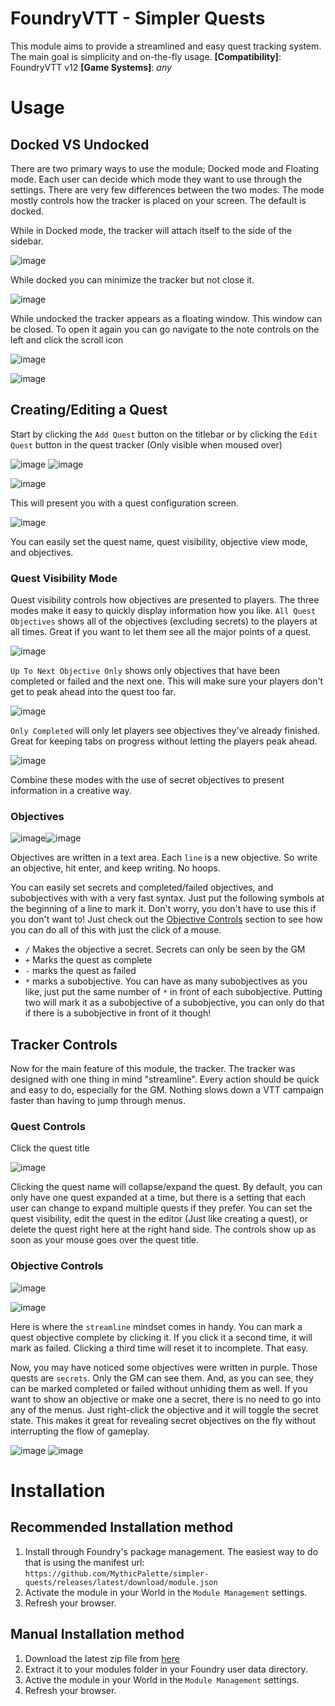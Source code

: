 # FoundryVTT - Simpler Quests
This module aims to provide a streamlined and easy quest tracking system. The main goal is simplicity and on-the-fly usage.
**[Compatibility]**: FoundryVTT v12
**[Game Systems]**: *any*

# Usage
## Docked VS Undocked
There are two primary ways to use the module; Docked mode and Floating mode. Each user can decide which mode they want to use through the settings. There are very few differences between the two modes. The mode mostly controls how the tracker is placed on your screen. The default is docked.

While in Docked mode, the tracker will attach itself to the side of the sidebar.

![image](https://github.com/user-attachments/assets/9151afd1-1644-45f8-b3da-c58c0216875e)

While docked you can minimize the tracker but not close it.

![image](https://github.com/user-attachments/assets/c75e214b-2be3-4398-9d83-1db12ca802b1)

While undocked the tracker appears as a floating window. This window can be closed. To open it again you can go navigate to the note controls on the left and click the scroll icon

![image](https://github.com/user-attachments/assets/11718d28-fb72-4c74-8325-0435350917d5)

![image](https://github.com/user-attachments/assets/d49d7670-2b0b-4198-9cb2-f58430e36f4f)

## Creating/Editing a Quest
Start by clicking the `Add Quest` button on the titlebar or by clicking the `Edit Quest` button in the quest tracker (Only visible when moused over)

![image](https://github.com/user-attachments/assets/fa27cb10-e4f0-41b5-a76f-9ebb0079d24b)
![image](https://github.com/user-attachments/assets/05468101-294b-444e-9e81-a7f002755744)

![image](https://github.com/user-attachments/assets/66d9c2f1-0911-46e5-a2d1-6b76d1ad47c4)



This will present you with a quest configuration screen.

![image](https://github.com/user-attachments/assets/f72faf2b-abfc-43d2-a9b2-f8814cbaab0c)


You can easily set the quest name, quest visibility, objective view mode, and objectives.
### Quest Visibility Mode
Quest visibility controls how objectives are presented to players. The three modes make it easy to quickly display information how you like.
`All Quest Objectives` shows all of the objectives (excluding secrets) to the players at all times. Great if you want to let them see all the major points of a quest.

![image](https://github.com/user-attachments/assets/321b8df7-a1cd-4d06-873b-12c88b5b27d4)

`Up To Next Objective Only` shows only objectives that have been completed or failed and the next one. This will make sure your players don't get to peak ahead into the quest too far.

![image](https://github.com/user-attachments/assets/1e2260e7-c7e4-45e4-adc0-465ca838a65d)

`Only Completed` will only let players see objectives they've already finished. Great for keeping tabs on progress without letting the players peak ahead.

![image](https://github.com/user-attachments/assets/e5cc9c2e-eea6-4d15-8ec8-f44dba2e5c34)

Combine these modes with the use of secret objectives to present information in a creative way.

### Objectives

![image](https://github.com/user-attachments/assets/cbe7c177-3335-4bfb-a742-0228810d6f25)![image](https://github.com/user-attachments/assets/67706b3d-31a2-4085-88bd-25682fb23458)

Objectives are written in a text area. Each `line` is a new objective. So write an objective, hit enter, and keep writing. No hoops.

You can easily set secrets and completed/failed objectives, and subobjectives with with a very fast syntax. Just put the following symbols at the beginning of a line to mark it. Don't worry, you don't have to use this if you don't want to! Just check out the [Objective Controls](https://github.com/MythicPalette/simpler-quests/edit/main/README.md#objective-controls) section to see how you can do all of this with just the click of a mouse.
* `/` Makes the objective a secret. Secrets can only be seen by the GM
* `+` Marks the quest as complete
* `-` marks the quest as failed
* `*` marks a subobjective. You can have as many subobjectives as you like, just put the same number of `*` in front of each subobjective. Putting two will mark it as a subobjective of a subobjective, you can only do that if there is a subobjective in front of it though!

## Tracker Controls
Now for the main feature of this module, the tracker. The tracker was designed with one thing in mind "streamline". Every action should be quick and easy to do, especially for the GM. Nothing slows down a VTT campaign faster than having to jump through menus.

### Quest Controls
Click the quest title 

![image](https://github.com/user-attachments/assets/e1474b15-aa98-4829-a811-b01dfb379fad)

Clicking the quest name will collapse/expand the quest. By default, you can only have one quest expanded at a time, but there is a setting that each user can change to expand multiple quests if they prefer. You can set the quest visibility, edit the quest in the editor (Just like creating a quest), or delete the quest right here at the right hand side. The controls show up as soon as your mouse goes over the quest title.

### Objective Controls

![image](https://github.com/user-attachments/assets/1d72943a-26fb-4173-a20c-571d21dbe486)

![image](https://github.com/user-attachments/assets/5d73e80b-2f8d-4b11-a4c4-50aefcac4cb6)

Here is where the `streamline` mindset comes in handy. You can mark a quest objective complete by clicking it. If you click it a second time, it will mark as failed. Clicking a third time will reset it to incomplete. That easy.

Now, you may have noticed some objectives were written in purple. Those quests are `secrets`. Only the GM can see them. And, as you can see, they can be marked completed or failed without unhiding them as well. If you want to show an objective or make one a secret, there is no need to go into any of the menus. Just right-click the objective and it will toggle the secret state. This makes it great for revealing secret objectives on the fly without interrupting the flow of gameplay.

![image](https://github.com/user-attachments/assets/028e88f0-567b-480f-b11a-eb889ad4aa88)
![image](https://github.com/user-attachments/assets/77e56401-c269-4506-b239-d513512337a8)

# Installation
## Recommended Installation method
1. Install through Foundry's package management. The easiest way to do that is using the manifest url: `https://github.com/MythicPalette/simpler-quests/releases/latest/download/module.json`
2. Activate the module in your World in the `Module Management` settings.
3. Refresh your browser.

## Manual Installation method
1. Download the latest zip file from [here](https://github.com/MythicPalette/simpler-quests/releases/latest/download/module.zip)
2. Extract it to your modules folder in your Foundry user data directory.
3. Active the module in your World in the `Module Management` settings.
4. Refresh your browser.
